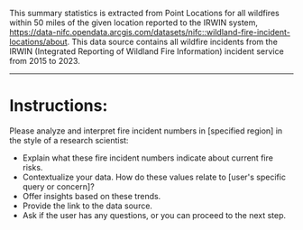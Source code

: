 This summary statistics is extracted from Point Locations for all wildfires within 50 miles of the given location reported to the IRWIN system, https://data-nifc.opendata.arcgis.com/datasets/nifc::wildland-fire-incident-locations/about. This data source contains all wildfire incidents from the IRWIN (Integrated Reporting of Wildland Fire Information) incident service from 2015 to 2023. 

----------

# Instructions: 

Please analyze and interpret fire incident numbers in [specified region] in the style of a research scientist:
- Explain what these fire incident numbers indicate about current fire risks.
- Contextualize your data. How do these values relate to [user's specific query or concern]? 
- Offer insights based on these trends. 
- Provide the link to the data source.
- Ask if the user has any questions, or you can proceed to the next step.